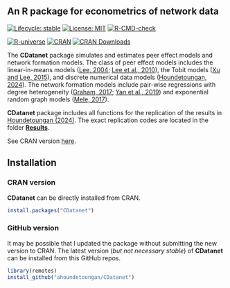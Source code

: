 ## An R package for econometrics of network data

<!-- badges: start -->
  [![Lifecycle: stable](https://img.shields.io/badge/lifecycle-stable-blue.svg)](https://lifecycle.r-lib.org/articles/stages.html#stable)
  [![License: MIT](https://img.shields.io/badge/License-MIT-yellow.svg)](https://opensource.org/licenses/MIT)
  [![R-CMD-check](https://github.com/ahoundetoungan/CDatanet/actions/workflows/R-CMD-check.yml/badge.svg)](https://github.com/ahoundetoungan/CDatanet/actions/workflows/R-CMD-check.yml)
  
  [![R-universe](https://ahoundetoungan.r-universe.dev/badges/CDatanet)](https://ahoundetoungan.r-universe.dev/CDatanet)
  [![CRAN](https://www.r-pkg.org/badges/version/CDatanet)](https://CRAN.R-project.org/package=CDatanet)
  [![CRAN Downloads](https://cranlogs.r-pkg.org/badges/grand-total/CDatanet)](https://cran.r-project.org/package=CDatanet)
   
<!-- badges: end -->

The **CDatanet** package simulates and estimates peer effect models and network formation models. The class of peer effect models includes the linear-in-means models ([Lee, 2004](https://doi.org/10.1111/j.1468-0262.2004.00558.x); [Lee et al., 2010](https://doi.org/10.1111/j.1368-423X.2010.00310.x)),  the Tobit models ([Xu and Lee, 2015](https://doi.org/10.1016/j.jeconom.2015.05.004)), and discrete numerical data models ([Houndetoungan, 2024](https://doi.org/10.2139/ssrn.3721250)).  The network formation models include pair-wise regressions with degree heterogeneity ([Graham, 2017](https://doi.org/10.3982/ECTA12679); [Yan et al., 2019](https://doi.org/10.1080/01621459.2018.1448829)) and exponential random graph models ([Mele, 2017](https://doi.org/10.3982/ECTA10400)).

**CDatanet** package includes all functions for the replication of the results in [Houndetoungan (2024)](https://doi.org/10.2139/ssrn.3721250). The exact replication codes are located in the folder [**Results**](https://github.com/ahoundetoungan/CDatanet/tree/master/Results).

See CRAN version [here](https://CRAN.R-project.org/package=CDatanet).

## Installation
### CRAN version
**CDatanet** can be directly installed from CRAN.
```R
install.packages("CDatanet")
```

### GitHub version
It may be possible that I updated the package without submitting the new version to CRAN. The latest version (*but not necessary stable*) of **CDatanet** can be installed from this GitHub repos.
```R
library(remotes)
install_github("ahoundetoungan/CDatanet")
```
